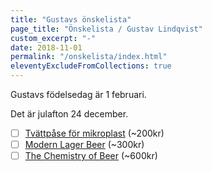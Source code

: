 ```yaml
---
title: "Gustavs önskelista"
page_title: "Önskelista / Gustav Lindqvist"
custom_excerpt: "-"
date: 2018-11-01
permalink: "/onskelista/index.html"
eleventyExcludeFromCollections: true
---
```


<p class="lead">Gustavs födelsedag är <time class="timeago" datetime="2025-02-01T00:00:00.000+01:00" title="2025-02-01">1 februari</time>.</p>
<p class="lead">Det är julafton <time class="timeago" datetime="2024-12-24T00:00:00.000+01:00" title="2024-12-24">24 december</time>.</p>

* [ ] [Tvättpåse för mikroplast](https://www.scoutshop.se/tvattpase-stoppa-mikroplast) (~200kr)
* [ ] [Modern Lager Beer](https://www.adlibris.com/se/bok/modern-lager-beer-9781938469824) (~300kr)
* [ ] [The Chemistry of Beer](https://www.adlibris.com/se/bok/the-chemistry-of-beer-9781119783336) (~600kr)